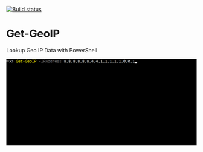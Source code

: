 [![Build status](https://ci.appveyor.com/api/projects/status/sosp5yvo8k2wgyly?svg=true)](https://ci.appveyor.com/project/pm091/get-geoip)

# Get-GeoIP

Lookup Geo IP Data with PowerShell

![alt tag](https://github.com/pm091/Get-GeoIP/blob/master/GeoIP.gif)
